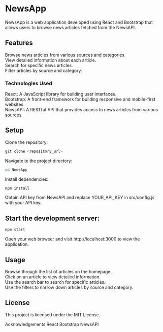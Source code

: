 # NewsApp
NewsApp is a web application developed using React and Bootstrap that allows users to browse news articles fetched from the NewsAPI.

## Features
Browse news articles from various sources and categories.<br/>
View detailed information about each article.<br/>
Search for specific news articles.<br/>
Filter articles by source and category.<br/>

### Technologies Used
React: A JavaScript library for building user interfaces.<br/>
Bootstrap: A front-end framework for building responsive and mobile-first websites.<br/>
NewsAPI: A RESTful API that provides access to news articles from various sources.<br/>

## Setup
Clone the repository:

```bash
git clone <repository_url>
```
Navigate to the project directory:

```bash
cd NewsApp
```
Install dependencies:

```bash
npm install
```
Obtain API key from NewsAPI and replace YOUR_API_KEY in src/config.js with your API key.

## Start the development server:

```bash
npm start
```
Open your web browser and visit http://localhost:3000 to view the application.

## Usage
Browse through the list of articles on the homepage.<br/>
Click on an article to view detailed information.<br/>
Use the search bar to search for specific articles.<br/>
Use the filters to narrow down articles by source and category.<br/>

## License
This project is licensed under the MIT License.

Acknowledgements
React
Bootstrap
NewsAPI
